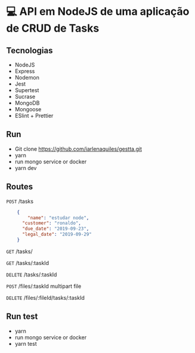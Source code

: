 # :computer: API em NodeJS de uma aplicação de CRUD de Tasks 


## Tecnologias

 - NodeJS
 - Express
 - Nodemon
 - Jest
 - Supertest
 - Sucrase
 - MongoDB
 - Mongoose
 - ESlint + Prettier
 
 
## Run
 - Git clone https://github.com/iarlenaquiles/gestta.git
 - yarn
 - run mongo service or docker
 - yarn dev
 
## Routes
`POST` /tasks
```json
    {
	    "name": "estudar node",
      "customer": "ronaldo",
      "due_date": "2019-09-23",
      "legal_date": "2019-09-29"
    }
```

`GET` /tasks/

`GET` /tasks/:taskId

`DELETE` /tasks/:taskId

`POST` /files/:taskId
  multipart file
 
`DELETE` /files/:fileId/tasks/:taskId


## Run test
  - yarn
  - run mongo service or docker
  - yarn test
